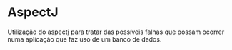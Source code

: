 # AspectJ
Utilização do aspectj para tratar das possíveis falhas que possam ocorrer numa aplicação que faz uso de um banco de dados.
